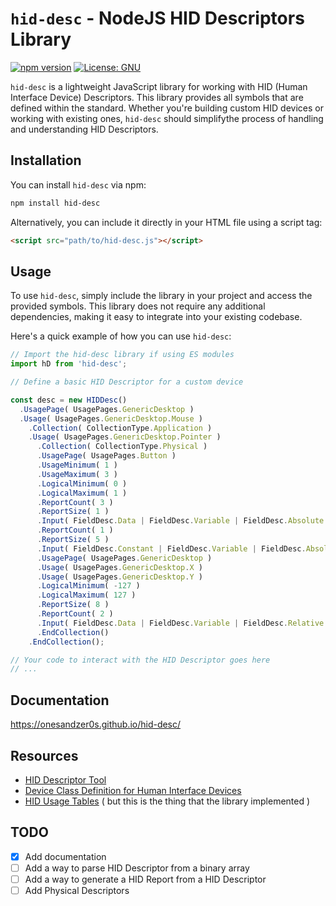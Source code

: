 # `hid-desc` - NodeJS HID Descriptors Library
[![npm version](https://badge.fury.io/js/hid-desc.svg)](https://badge.fury.io/js/hid-desc) [![License: GNU](https://img.shields.io/badge/License-GNU-blue.svg)](https://opensource.org/licenses/GNU)

`hid-desc` is a lightweight JavaScript library for working with HID (Human Interface Device) Descriptors. This library provides all symbols that are defined within the standard. Whether you're building custom HID devices or working with existing ones, `hid-desc` should simplifythe process of handling and understanding HID Descriptors.

## Installation

You can install `hid-desc` via npm:

```bash
npm install hid-desc
```

Alternatively, you can include it directly in your HTML file using a script tag:

```html
<script src="path/to/hid-desc.js"></script>
```

## Usage

To use `hid-desc`, simply include the library in your project and access the provided symbols. This library does not require any additional dependencies, making it easy to integrate into your existing codebase.

Here's a quick example of how you can use `hid-desc`:

```javascript
// Import the hid-desc library if using ES modules
import hD from 'hid-desc';

// Define a basic HID Descriptor for a custom device

const desc = new HIDDesc()
  .UsagePage( UsagePages.GenericDesktop )
  .Usage( UsagePages.GenericDesktop.Mouse )
    .Collection( CollectionType.Application )
    .Usage( UsagePages.GenericDesktop.Pointer )
      .Collection( CollectionType.Physical )
      .UsagePage( UsagePages.Button )
      .UsageMinimum( 1 )
      .UsageMaximum( 3 )
      .LogicalMinimum( 0 )
      .LogicalMaximum( 1 )
      .ReportCount( 3 )
      .ReportSize( 1 )
      .Input( FieldDesc.Data | FieldDesc.Variable | FieldDesc.Absolute )
      .ReportCount( 1 )
      .ReportSize( 5 )
      .Input( FieldDesc.Constant | FieldDesc.Variable | FieldDesc.Absolute )
      .UsagePage( UsagePages.GenericDesktop )
      .Usage( UsagePages.GenericDesktop.X )
      .Usage( UsagePages.GenericDesktop.Y )
      .LogicalMinimum( -127 )
      .LogicalMaximum( 127 )
      .ReportSize( 8 )
      .ReportCount( 2 )
      .Input( FieldDesc.Data | FieldDesc.Variable | FieldDesc.Relative )
      .EndCollection()
    .EndCollection();

// Your code to interact with the HID Descriptor goes here
// ...

```

## Documentation

https://onesandzer0s.github.io/hid-desc/


## Resources
* [HID Descriptor Tool](https://eleccelerator.com/usbdescreqparser/)
* [Device Class Definition for Human Interface Devices](https://www.usb.org/sites/default/files/hid1_11.pdf)
* [HID Usage Tables](https://usb.org/sites/default/files/hut1_4.pdf) ( but this is the thing that the library implemented )

## TODO
- [x] Add documentation
- [ ] Add a way to parse HID Descriptor from a binary array
- [ ] Add a way to generate a HID Report from a HID Descriptor
- [ ] Add Physical Descriptors
